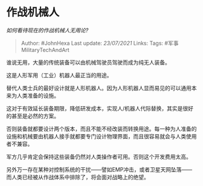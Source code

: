 # 作战机械人
*如何看待现在的作战机械人无用论?*

> Author: #JohnHexa
Last update: *23/07/2021* 
Links: 
Tags:   #军事MilitaryTechAndArt 

 
谁说无用，大量的传统装备可以由机械驾驶员驾驶而成为纯无人装备。

这是人形军用（工业）机器人最正当的用途。

替代人类士兵的最好设计就是人形机器人。因为人形机器人显而易见的可以通用本来为人类准备的设施。

这对于有效延长装备期限，降低研发成本，实现人/机器人代际替换，其实是很好的甚至是必然的方案。

否则装备就都要设计两个版本，而且不能不经改装而转换用途。每一种为人准备的设施和机械要由机器人接手就都要专门设计物理界面，而且很容易就会与人类使用者不兼容。

军方几乎肯定会保持这些装备仍然对人类操作者可用。否则这个开发费用太高。

另外万一存在某种对控制系统的干扰——譬如EMP冲击，或者卫星天网坠落——而人类已经被从作战体系中排除了，将会面对战略上的绝望。



